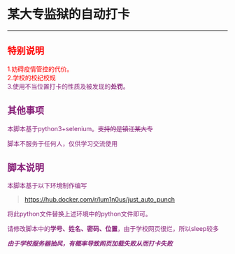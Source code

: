 # 某大专~~监狱~~的自动打卡 #

----------
## </font><font color=red>特别说明 ##   
1.妨碍疫情管控的代价。    
2.学校的校纪校规  
</font><font color= #871F78 >
3.使用不当位置打卡的性质及被发现的**处罚**。  
## 其他事项 ##

本脚本基于python3+selenium。~~支持的是镇江某大专~~  

脚本不服务于任何人，仅供学习交流使用  
  
## 脚本说明 ##

本脚本基于以下环境制作编写
> https://hub.docker.com/r/lum1n0us/just_auto_punch

将此python文件替换上述环境中的python文件即可。  

请修改脚本中的**学号、姓名、密码、位置**，由于学校网页很烂，所以sleep较多  

***由于学校服务器抽风，有概率导致网页加载失败从而打卡失败***
